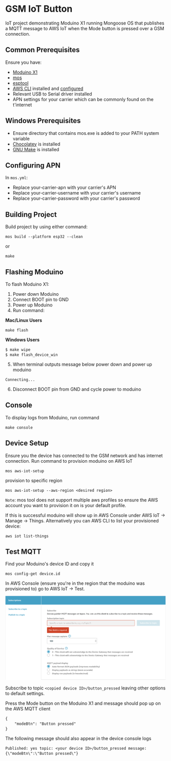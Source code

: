 # GSM IoT Button
IoT project demonstrating Moduino X1 running Mongoose OS that publishes a MQTT message to AWS IoT when the Mode button is pressed over a GSM connection.

## Common Prerequisites
Ensure you have:
- [Moduino X1](https://moduino.techbase.eu)
- [mos](https://github.com/cesanta/mos-tool)
- [esptool](https://github.com/espressif/esptool)
- [AWS CLI](https://docs.aws.amazon.com/cli/latest/userguide/cli-chap-install.html) installed and [configured](https://docs.aws.amazon.com/cli/latest/userguide/cli-chap-configure.html) 
- Relevant USB to Serial driver installed
- APN settings for your carrier which can be commonly found on the t'internet

## Windows Prerequisites
- Ensure directory that contains mos.exe is added to your PATH system variable
- [Chocolatey](https://chocolatey.org/install) is installed
- [GNU Make](https://chocolatey.org/packages/make) is installed

## Configuring APN
In `mos.yml`:
- Replace your-carrier-apn with your carrier's APN
- Replace your-carrier-username with your carrier's username
- Replace your-carrier-password with your carrier's password

## Building Project
Build project by using either command:

```
mos build --platform esp32 --clean
```

or

```
make
```

## Flashing Moduino
To flash Moduino X1:
1. Power down Moduino
2. Connect BOOT pin to GND
3. Power up Moduino
4. Run command:


**Mac/Linux Users**
```
make flash
```

**Windows Users**
```
$ make wipe
$ make flash_device_win

```
5. When terminal outputs message below power down and power up moduino
```
Connecting...
```
6. Disconnect BOOT pin from GND and cycle power to moduino

## Console
To display logs from Moduino, run command
```
make console
```

## Device Setup
Ensure you the device has connected to the GSM network and has internet connection. Run command to provision moduino on AWS IoT
```
mos aws-iot-setup
```
provision to specific region

```
mos aws-iot-setup --aws-region <desired region>
```
`Note`: mos tool does not support multiple aws profiles so ensure the AWS account you want to provision it on is your default profile.

If this is successful moduino will show up in AWS Console under AWS IoT -> Manage -> Things. Alternatively you can AWS CLI to list your provisioned device:

```
aws iot list-things
```

## Test MQTT
Find your Moduino's device ID and copy it

```
mos config-get device.id
```

In AWS Console (ensure you're in the region that the moduino was provisioned to) go to AWS IoT -> Test. 

![AWS MQTT Client](aws_mqtt_client.png)

Subscribe to topic `<copied device ID>/button_pressed` leaving other options to default settings.

Press the Mode button on the Moduino X1 and message should pop up on the AWS MQTT client
```
{
    "modeBtn": "Button pressed"
}
```
The following message should also appear in the device console logs

```
Published: yes topic: <your device ID>/button_pressed message: {\"modeBtn\":\"Button pressed\"}
```
